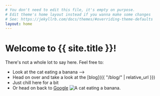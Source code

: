 ```yaml
---
# You don't need to edit this file, it's empty on purpose.
# Edit theme's home layout instead if you wanna make some changes
# See: https://jekyllrb.com/docs/themes/#overriding-theme-defaults
layout: home
---
```

# Welcome to {{ site.title }}!
There's not a whole lot to say here. Feel free to:
* Look at the cat eating a banana --> 
* Head on over and take a look at the [blog]({{ "/blog/" | relative_url }})
* Just chill here for a bit
* Or head on back to [Google](https://google.com)
![A cat eating a banana.](https://i.giphy.com/yAqdjThdDEMF2.gif)
